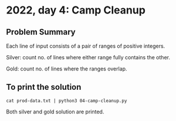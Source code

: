 # 2022, day 4: Camp Cleanup

## Problem Summary
Each line of input consists of a pair of ranges of positive integers.

Silver: count no. of lines where either range fully contains the other.

Gold: count no. of lines where the ranges overlap.

## To print the solution
`cat prod-data.txt | python3 04-camp-cleanup.py`

Both silver and gold solution are printed.
